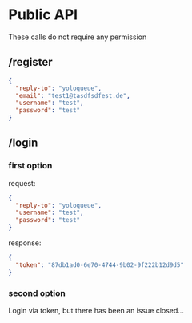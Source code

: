 # Public API
These calls do not require any permission

## /register
```json
{
  "reply-to": "yoloqueue",
  "email": "test1@tasdfsdfest.de",
  "username": "test",
  "password": "test"
}
```
## /login
### first option
request:
```json
{
  "reply-to": "yoloqueue",
  "username": "test",
  "password": "test"
}
```
response:
```json
{
  "token": "87db1ad0-6e70-4744-9b02-9f222b12d9d5"
}
```
### second option
Login via token, but there has been an issue closed...
